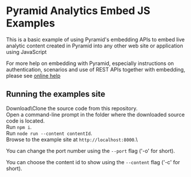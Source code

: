 ﻿# Pyramid Analytics Embed JS Examples
This is a basic example of using Pyramid's embedding APIs to embed live analytic content created in Pyramid into any other web site or application using JavaScript

For more help on embedding with Pyramid, especially instructions on authentication, scenarios and use of REST APIs together with embedding, please see [online help](https://help.pyramidanalytics.com/Content/Root/developer/reference/Extensibility/Embedding/Embedding.htm)
## Running the examples site

Download\Clone the source code from this repository.\
Open a command-line prompt in the folder where the downloaded source code is located.\
Run `npm i`.\
Run `node run --content contentId`.\
Browse to the example site at `http://localhost:8000`.\

You can change the port number using the `--port` flag ('-o' for short).

You can choose the content id to show using the `--content` flag ('-c' for short).
